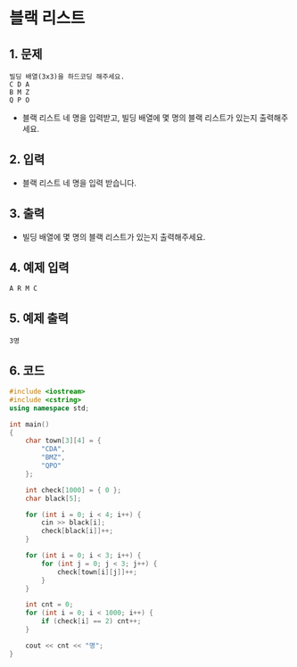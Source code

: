# 블랙 리스트

## 1. 문제
```
빌딩 배열(3x3)을 하드코딩 해주세요.
C D A
B M Z
Q P O
```

- 블랙 리스트 네 명을 입력받고, 빌딩 배열에 몇 명의 블랙 리스트가 있는지 출력해주세요.

## 2. 입력
- 블랙 리스트 네 명을 입력 받습니다.

## 3. 출력
- 빌딩 배열에 몇 명의 블랙 리스트가 있는지 출력해주세요.

## 4. 예제 입력
```
A R M C
```

## 5. 예제 출력
```
3명
```

## 6. 코드
```c++
#include <iostream>
#include <cstring>
using namespace std;

int main()
{
    char town[3][4] = {
        "CDA",
        "BMZ",
        "QPO"
    };

    int check[1000] = { 0 };
    char black[5];

    for (int i = 0; i < 4; i++) {
        cin >> black[i];
        check[black[i]]++;
    }

    for (int i = 0; i < 3; i++) {
        for (int j = 0; j < 3; j++) {
            check[town[i][j]]++;
        }
    }

    int cnt = 0;
    for (int i = 0; i < 1000; i++) {
        if (check[i] == 2) cnt++;
    }

    cout << cnt << "명";
}
```
